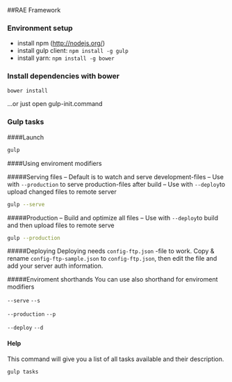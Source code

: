 ##RAE Framework


### Environment setup

- install npm (http://nodejs.org/)
- install gulp client: `npm install -g gulp`
- install yarn: `npm install -g bower`

### Install dependencies with bower

```bash
bower install
```
...or just open gulp-init.command


### Gulp tasks

####Launch
```bash
gulp
```

####Using enviroment modifiers

#####Serving files
– Default is to watch and serve development-files 
– Use with `--production` to serve production-files after build
– Use with `--deploy`to upload changed files to remote server
```bash
gulp --serve
```

#####Production
– Build and optimize all files
– Use with `--deploy`to build and then upload files to remote serve
```bash
gulp --production
```

#####Deploying
Deploying needs `config-ftp.json` -file to work. Copy & rename `config-ftp-sample.json` to `config-ftp.json`, then edit the file and add your server auth information.

#####Enviroment shorthands
You can use also shorthand for enviroment modifiers

`--serve`  `--s`

`--production`  `--p`

`--deploy`  `--d`

#### Help
This command will give you a list of all tasks available and their description.
```bash
gulp tasks
```
